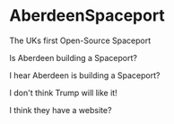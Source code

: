 # AberdeenSpaceport
The UKs first Open-Source Spaceport


Is Aberdeen building a Spaceport?

I hear Aberdeen is building a Spaceport?

I don't think Trump will like it!

I think they have a website?
